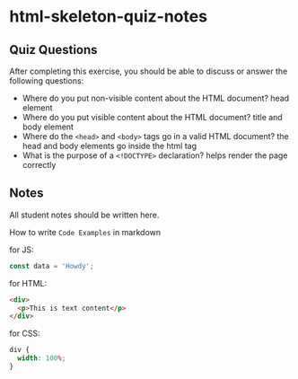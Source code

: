# html-skeleton-quiz-notes

## Quiz Questions

After completing this exercise, you should be able to discuss or answer the following questions:

- Where do you put non-visible content about the HTML document?
  head element
- Where do you put visible content about the HTML document?
  title and body element
- Where do the `<head>` and `<body>` tags go in a valid HTML document?
  the head and body elements go inside the html tag
- What is the purpose of a `<!DOCTYPE>` declaration?
  helps render the page correctly

## Notes

All student notes should be written here.

How to write `Code Examples` in markdown

for JS:

```javascript
const data = 'Howdy';
```

for HTML:

```html
<div>
  <p>This is text content</p>
</div>
```

for CSS:

```css
div {
  width: 100%;
}
```

